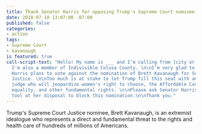 ```yaml
---
title: Thank Senator Harris for opposing Trump's Supreme Court nominee
date: 2018-07-10 13:07:00 -07:00
published: false
categories:
- action
tags:
- Supreme Court
- kavanaugh
is featured: true
call-script-text: "Hello! My name is ___ and I’m calling from [city or zip code].
  I'm also a member of Indivisible Colusa County. \n\nI’m very glad to hear that Senator
  Harris plans to vote against the nomination of Brett Kavanaugh for Supreme Court
  Justice. \n\nToo much is at stake to let Trump fill this seat with an extremist
  judge who will jeopardize women's right to choose, the Affordable Care Act, marriage
  equality, and other fundamental rights. \n\nPlease ask Senator Harris to use every
  tool at her disposal to block this nomination.\n\nThank you."
---
```


Trump's Supreme Court Justice nominee, Brett Kavanaugh, is an extremist idealogue who represents a direct and fundamental threat to the rights and health care of hundreds of millions of Americans. 